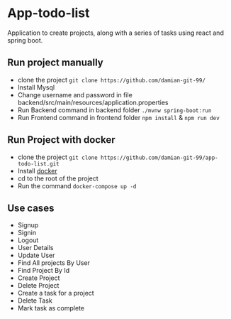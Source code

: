 # App-todo-list
Application to create projects, along with a series of tasks using react and spring boot.


## Run project manually
- clone the project `git clone https://github.com/damian-git-99/`
- Install Mysql
- Change username and password in file backend/src/main/resources/application.properties
- Run Backend command in backend folder `./mvnw spring-boot:run`
- Run Frontend command in frontend folder `npm install` & `npm run dev`
## Run Project with docker
- clone the project `git clone https://github.com/damian-git-99/app-todo-list.git`
- Install [docker](https://www.docker.com/products/docker-desktop/)
- cd to the root of the project
- Run the command `docker-compose up -d`

## Use cases
- Signup
- Signin
- Logout
- User Details
- Update User
- Find All projects By User
- Find Project By Id
- Create Project
- Delete Project
- Create a task for a project
- Delete Task
- Mark task as complete